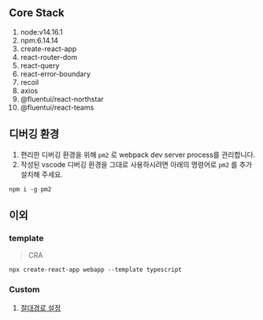 ## Core Stack

1. node:v14.16.1
1. npm:6.14.14
1. create-react-app
1. react-router-dom
1. react-query
1. react-error-boundary
1. recoil
1. axios
1. @fluentui/react-northstar
1. @fluentui/react-teams

## 디버깅 환경

1. 편리한 디버깅 환경을 위해 `pm2` 로 webpack dev server process를 관리합니다.
1. 작성된 vscode 디버깅 환경을 그대로 사용하시려면 아래의 명령어로 `pm2` 를 추가 설치해 주세요.

```shell
npm i -g pm2
```

## 이외

### template

> CRA

```shell
npx create-react-app webapp --template typescript
```

### Custom

1. [절대경로 설정](https://okky.tistory.com/340)

